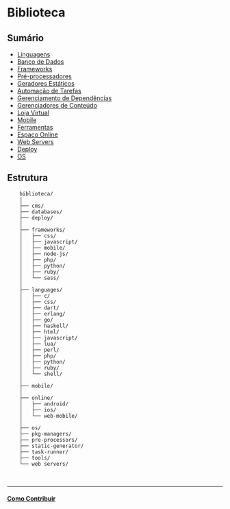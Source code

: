 # Biblioteca



## Sumário

- [Linguagens](languages/)
- [Banco de Dados](databases/)
- [Frameworks](frameworks/)
- [Pré-processadores](pre-processors)
- [Geradores Estáticos](static-generators/)
- [Automação de Tarefas](task-runner/)
- [Gerenciamento de Dependências](pkg-managers/)
- [Gerenciadores de Conteúdo](cms/)
- [Loja Virtual](e-commerce/)
- [Mobile](mobile/)
- [Ferramentas](tools/)
- [Espaço Online](online/)
- [Web Servers](web-servers/)
- [Deploy](deploy/)
- [OS](os/)

## Estrutura

```
	biblioteca/
    │
	├── cms/
	├── databases/
    ├── deploy/
    │
	├── frameworks/
	│   ├── css/
	│   ├── javascript/
    │   ├── mobile/
	│   ├── node-js/
	│   ├── php/
	│   ├── python/
	│   ├── ruby/
	│   └── sass/
    │
	├── languages/
	│   ├── c/
    │   ├── css/
    │   ├── dart/
    │   ├── erlang/
    │   ├── go/
    │   ├── haskell/
	│   ├── html/
	│   ├── javascript/
    │   ├── lua/
    │   ├── perl/
	│   ├── php/
	│   ├── python/
	│   ├── ruby/
	│   └── shell/
    │
	├── mobile/
    │
    ├── online/
	│   ├── android/
	│   ├── ios/
	│   └── web-mobile/
    │
    ├── os/
    ├── pkg-managers/
	├── pre-processors/
    ├── static-generator/
    ├── task-runner/
	├── tools/
	└── web servers/
```


<br/>

---

#### [Como Contribuir](https://github.com/cerebrobr/cerebro/blob/master/README.md#como-contribuir)
